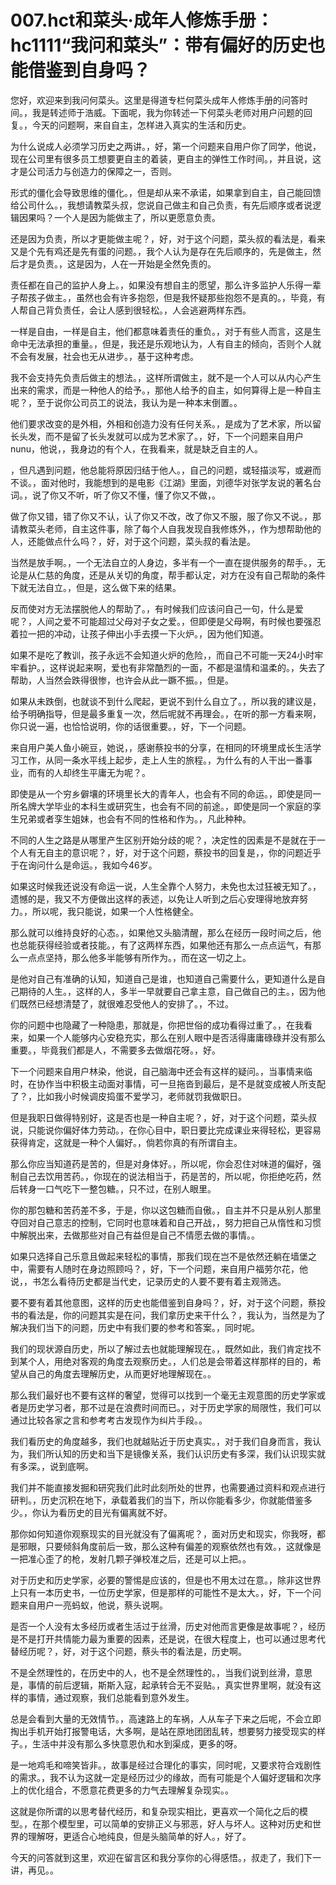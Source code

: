 # 007.hct和菜头·成年人修炼手册：hc1111“我问和菜头”：带有偏好的历史也能借鉴到自身吗？

您好，欢迎来到我问何菜头。这里是得道专栏何菜头成年人修炼手册的问答时间。，我是转述师于浩威。下面呢，我为你转述一下何菜头老师对用户问题的回复。，今天的问题啊，来自自主，怎样进入真实的生活和历史。

为什么说成人必须学习历史之两讲。，好，第一个问题来自用户你了同学，他说，现在公司里有很多员工想要更自主的着装，更自主的弹性工作时间。，并且说，这才是公司活力与创造力的保障之一，否则。

形式的僵化会导致思维的僵化。，但是却从来不承诺，如果拿到自主，自己能回馈给公司什么。，我想请教菜头叔，您说自己做主和自己负责，有先后顺序或者说逻辑因果吗？一个人是因为能做主了，所以更愿意负责。

还是因为负责，所以才更能做主呢？，好，对于这个问题，菜头叔的看法是，看来又是个先有鸡还是先有蛋的问题。，我个人认为是存在先后顺序的，先是做主，然后才是负责。，这是因为，人在一开始是全然免责的。

责任都在自己的监护人身上。，如果没有想自主的愿望，那么许多监护人乐得一辈子帮孩子做主。，虽然也会有许多抱怨，但是我怀疑那些抱怨不是真的。，毕竟，有人帮自己背负责任，会让人感到很轻松。，人会逃避两样东西。

一样是自由，一样是自主，他们都意味着责任的重负。，对于有些人而言，这是生命中无法承担的重量。，但是，我还是乐观地认为，人有自主的倾向，否则个人就不会有发展，社会也无从进步。，基于这种考虑。

我不会支持先负责后做主的想法。，这样所谓做主，就不是一个人可以从内心产生出来的需求，而是一种他人的给予。，那他人给予的自主，如何算得上是一种自主呢？，至于说你公司员工的说法，我认为是一种本末倒置。。

他们要求改变的是外相，外相和创造力没有任何关系。，是成为了艺术家，所以留长头发，而不是留了长头发就可以成为艺术家了。，好，下一个问题来自用户nunu，他说，，我身边的有个人，在我看来，就是缺乏自主的人。

，但凡遇到问题，他总能将原因归结于他人。，自己的问题，或轻描淡写，或避而不谈。，面对他时，我能想到的是电影《江湖》里面，刘德华对张学友说的著名台词。，说了你又不听，听了你又不懂，懂了你又不做，。

做了你又错，错了你又不认，认了你又不改，改了你又不服，服了你又不说。，那请教菜头老师，自主这件事，除了每个人自我发现自我修炼外，，作为想帮助他的人，还能做点什么吗？，好，对于这个问题，菜头叔的看法是。

当然是放手啊。，一个无法自立的人身边，多半有一个一直在提供服务的帮手。，无论是从仁慈的角度，还是从关切的角度，帮手都认定，对方在没有自己帮助的条件下就无法自立。，但是，这么做下来的结果。

反而使对方无法摆脱他人的帮助了。，有时候我们应该问自己一句，什么是爱呢？，人间之爱不可能超过父母对子女之爱。，但即便是父母啊，有时候也要强忍着拉一把的冲动，让孩子伸出小手去摸一下火炉。，因为他们知道。

如果不是吃了教训，孩子永远不会知道火炉的危险，，而自己不可能一天24小时牢牢看护。，这样说起来啊，爱也有非常酷烈的一面，不都是温情和温柔的。，失去了帮助，人当然会跌得很惨，也许会从此一蹶不振。，但是。

如果从未跌倒，也就谈不到什么爬起，更说不到什么自立了。，所以我的建议是，给予明确指导，但是最多重复一次，然后呢就不再理会。，在听的那一方看来啊，你只说一遍，也恰恰说明，你的话很重要。，好，下一个问题。

来自用户美人鱼小碗豆，她说，，感谢蔡投书的分享，在相同的环境里成长生活学习工作，从同一条水平线上起步，走上人生的旅程。，为什么有的人干出一番事业，而有的人却终生平庸无为呢？。

即使是从一个穷乡僻壤的环境里长大的青年人，也会有不同的命运。，即使是同一所名牌大学毕业的本科生或研究生，也会有不同的前途。，即使是同一个家庭的孪生兄弟或者孪生姐妹，也会有不同的性格和作为。，凡此种种。

不同的人生之路是从哪里产生区别开始分歧的呢？，决定性的因素是不是就在于一个人有无自主的意识呢？，好，对于这个问题，蔡投书的回复是，，你的问题近乎于在询问什么是命运。，我如今46岁。

如果这时候我还说没有命运一说，人生全靠个人努力，未免也太过狂被无知了。，遗憾的是，我又不方便做出这样的表述，以免让人听到之后心安理得地放弃努力。，所以呢，我只能说，如果一个人性格健全。

那么就可以维持良好的心态。，如果他又头脑清醒，那么在经历一段时间之后，他也总能获得经验或者技能。，有了这两样东西，如果他还有那么一点点运气，有那么一点点坚持，那么他多半能够有所作为。，而在这一切之上。

是他对自己有准确的认知，知道自己是谁，也知道自己需要什么，更知道什么是自己期待的人生。，这样的人，多半一早就要自己拿主意，自己做自己的主。，因为他们既然已经想清楚了，就很难忍受他人的安排了。，不过。

你的问题中也隐藏了一种隐患，那就是，你把世俗的成功看得过重了。，在我看来，如果一个人能够内心安稳充实，那么在别人眼中是否活得庸庸碌碌并没有那么重要。，毕竟我们都是人，不需要多去做烟花呀。，好。

下一个问题来自用户林染，他说，自己脑海中还会有这样的疑问。，当事情来临时，在协作当中积极主动面对事情，可一旦拖沓到最后，是不是就变成被人所支配了？，比如我小时候调皮捣蛋不爱学习，老师就罚我做职日。

但是我职日做得特别好，这是否也是一种自主呢？，好，对于这个问题，菜头叔说，只能说你偏好体力劳动。，在你心目中，职日要比完成课业来得轻松，更容易获得肯定，这就是一种个人偏好。，倘若你真的有所谓自主。

那么你应当知道药是苦的，但是对身体好。，所以呢，你会忍住对味道的偏好，强制自己去饮用苦药。，你现在的说法相当于，药是苦的，所以呢，你拒绝吃药，然后转身一口气吃下一整包糖。，只不过，在别人眼里。

你的那包糖和苦药差不多，于是，你以这包糖而自傲。，自主并不只是从别人那里夺回对自己意志的控制，它同时也意味着和自己开战，，努力把自己从惰性和习惯中解脱出来，去做那些对自己有益但是自己不情愿去做的事情。。

如果只选择自己乐意且做起来轻松的事情，那我们现在岂不是依然还躺在墙堡之中，需要有人随时在身边照顾吗？，好，下一个问题，来自用户福劳尔花，他说，，书怎么看待历史都是当代史，记录历史的人要不要有着主观筛选。

要不要有着其他意图，这样的历史也能借鉴到自身吗？，好，对于这个问题，蔡投书的看法是，你的问题其实是在问，我们拿历史来干什么？，我认为，当然是为了解决我们当下的问题，历史中有我们要的参考和答案。，同时呢。

我们的现状源自历史，所以了解过去也就能理解现在。，既然如此，我们肯定找不到某个人，用绝对客观的角度去观察历史。，人们总是会带着这样那样的目的，希望从自己的角度去理解历史，从而更好地理解现在。。

那么我们最好也不要有这样的奢望，觉得可以找到一个毫无主观意图的历史学家或者是历史学习者，那不过是在浪费时间而已。，对于历史学家的局限性，我们可以通过比较各家之言和参考考古发现作为纠片手段。。

我们看历史的角度越多，我们也就越贴近于历史真实。，对于我们自身而言，我认为，我们所认知的历史和当下是镜像关系，我们认识历史有多深，我们认识现实就有多深。，说到底啊。

我们并不能直接发掘和研究我们此时此刻所处的世界，也需要通过资料和观点进行研判。，历史沉积在地下，承载着我们的当下，所以你能看多少，你就能借鉴多少。，你认为看历史的目光有偏离就不好。

那你如何知道你观察现实的目光就没有了偏离呢？，面对历史和现实，你我呀，都是邪眼，只要倾斜角度前后一致，那么这种有偏差的观察依然也有效。，这就像是一把准心歪了的枪，发射几颗子弹校准之后，还是可以上把。。

对于历史和历史学家，必要的警惕是应该的，但是也不用太过在意。，除非这世界上只有一本历史书，一位历史学家，但是那样的可能性不是太大。，好，下一个问题来自用户一亮蚂蚁，他说，蔡头说啊。

是否一个人没有太多经历或者生活过于丝滑，历史对他而言更像是故事呢？，经历是不是打开共情能力最为重要的因素，还是说，在很大程度上，也可以通过思考代替经历呢？，好，对于这个问题，蔡头书的看法是，历史啊。

不是全然理性的，在历史中的人，也不是全然理性的。，当我们说到丝滑，意思是，事情的前后逻辑，斯斯入寇，起承转合无不妥贴。，真实世界里啊，就没有这样的事情，通过观察，我们总能看到意外发生。

总是会看到大量的无效情节。，高速路上的车祸，人从车子下来之后呢，不会立即掏出手机开始打报警电话，大多啊，是站在原地团团乱转，想要努力接受现实的样子。，生活中并没有那么多快意恩仇和水到渠成，更多的呀。

是一地鸡毛和啼笑皆非。，故事是经过合理化的事实，同时呢，又要求符合戏剧性的需求。，我不认为这就一定是经历过少的缘故，而有可能是个人偏好逻辑和次序上的优化组合，不愿意花费更多的力气去理解复杂现实。。

这就是你所谓的以思考替代经历，和复杂现实相比，更喜欢一个简化之后的模型。，在那个模型里，可以简单的安排正义与邪恶，好人与坏人。这种对历史和世界的理解呀，更适合心地纯良，但是头脑简单的好人。，好了。

今天的问答就到这里，欢迎在留言区和我分享你的心得感悟。，叔走了，我们下一讲，再见。。